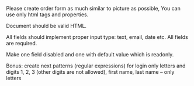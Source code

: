 Please create order form as much similar to picture as possible,
You can use only html tags and properties.

Document should be valid HTML.

All fields should implement proper input type: text, email, date etc.
All fields are required.

Make one field disabled and one with default value which is readonly.

Bonus:
create next patterns (regular expressions)
for login only letters and digits 1, 2, 3 (other digits are not allowed), 
first name, last name – only letters